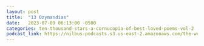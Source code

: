 ```yaml
---
layout: post
title:  "13 Ozymandias"
date:   2023-07-09 06:13:00 -0500
categories: ten-thousand-stars-a-cornucopia-of-best-loved-poems-vol-2
podcast_link: https://nilbus-podcasts.s3.us-east-2.amazonaws.com/the-well-trained-mind/Ten%20Thousand%20Stars%20-%20A%20Cornucopia%20of%20Best-Loved%20Poems,%20Vol%202/13%20Ozymandias.mp3
---
```

